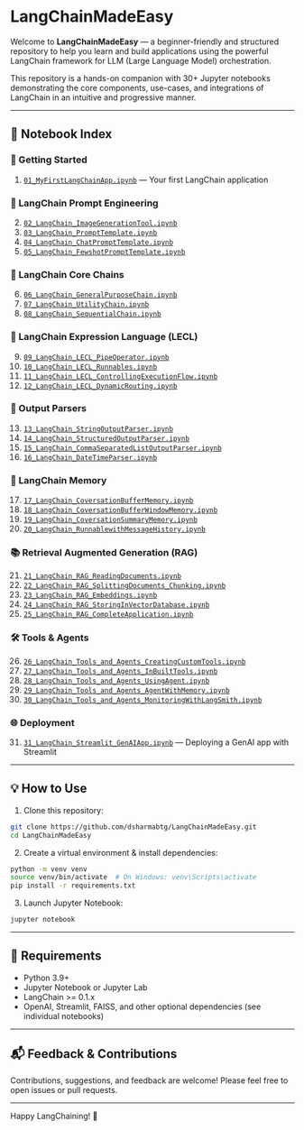 
# LangChainMadeEasy

Welcome to **LangChainMadeEasy** — a beginner-friendly and structured repository to help you learn and build applications using the powerful LangChain framework for LLM (Large Language Model) orchestration.

This repository is a hands-on companion with 30+ Jupyter notebooks demonstrating the core components, use-cases, and integrations of LangChain in an intuitive and progressive manner.

---

## 📘 Notebook Index

### 🌱 Getting Started
1. <a href="https://github.com/dsharmabtg/LangChainMadeEasy/blob/master/01_MyFirstLangChainApp.ipynb">`01_MyFirstLangChainApp.ipynb`</a> — Your first LangChain application

### 🎨 LangChain Prompt Engineering
2. <a href="https://github.com/dsharmabtg/LangChainMadeEasy/blob/master/02_LangChain_ImageGenerationTool.ipynb">`02_LangChain_ImageGenerationTool.ipynb`</a>
3. <a href="https://github.com/dsharmabtg/LangChainMadeEasy/blob/master/03_LangChain_PromptTemplate.ipynb">`03_LangChain_PromptTemplate.ipynb`</a>
4. <a href="https://github.com/dsharmabtg/LangChainMadeEasy/blob/master/04_LangChain_ChatPromptTemplate.ipynb">`04_LangChain_ChatPromptTemplate.ipynb`</a>
5. <a href="https://github.com/dsharmabtg/LangChainMadeEasy/blob/master/05_LangChain_FewshotPromptTemplate.ipynb">`05_LangChain_FewshotPromptTemplate.ipynb`</a>

### 🔗 LangChain Core Chains
6. <a href="https://github.com/dsharmabtg/LangChainMadeEasy/blob/master/06_LangChain_GeneralPurposeChain.ipynb">`06_LangChain_GeneralPurposeChain.ipynb`</a>
7. <a href="https://github.com/dsharmabtg/LangChainMadeEasy/blob/master/07_LangChain_UtilityChain.ipynb">`07_LangChain_UtilityChain.ipynb`</a>
8. <a href="https://github.com/dsharmabtg/LangChainMadeEasy/blob/master/08_LangChain_SequentialChain.ipynb">`08_LangChain_SequentialChain.ipynb`</a>

### 🧩 LangChain Expression Language (LECL)
9. <a href="https://github.com/dsharmabtg/LangChainMadeEasy/blob/master/09_LangChain_LECL_PipeOperator.ipynb">`09_LangChain_LECL_PipeOperator.ipynb`</a>
10. <a href="https://github.com/dsharmabtg/LangChainMadeEasy/blob/master/10_LangChain_LECL_Runnables.ipynb">`10_LangChain_LECL_Runnables.ipynb`</a>
11. <a href="https://github.com/dsharmabtg/LangChainMadeEasy/blob/master/11_LangChain_LECL_ControllingExecutionFlow.ipynb">`11_LangChain_LECL_ControllingExecutionFlow.ipynb`</a>
12. <a href="https://github.com/dsharmabtg/LangChainMadeEasy/blob/master/12_LangChain_LECL_DynamicRouting.ipynb">`12_LangChain_LECL_DynamicRouting.ipynb`</a>

### 🧾 Output Parsers
13. <a href="https://github.com/dsharmabtg/LangChainMadeEasy/blob/master/13_LangChain_StringOutputParser.ipynb">`13_LangChain_StringOutputParser.ipynb`</a>
14. <a href="https://github.com/dsharmabtg/LangChainMadeEasy/blob/master/14_LangChain_StructuredOutputParser.ipynb">`14_LangChain_StructuredOutputParser.ipynb`</a>
15. <a href="https://github.com/dsharmabtg/LangChainMadeEasy/blob/master/15_LangChain_CommaSeparatedListOutputParser.ipynb">`15_LangChain_CommaSeparatedListOutputParser.ipynb`</a>
16. <a href="https://github.com/dsharmabtg/LangChainMadeEasy/blob/master/16_LangChain_DateTimeParser.ipynb">`16_LangChain_DateTimeParser.ipynb`</a>

### 🧠 LangChain Memory
17. <a href="https://github.com/dsharmabtg/LangChainMadeEasy/blob/master/17_LangChain_CoversationBufferMemory.ipynb">`17_LangChain_CoversationBufferMemory.ipynb`</a>
18. <a href="https://github.com/dsharmabtg/LangChainMadeEasy/blob/master/18_LangChain_CoversationBufferWindowMemory.ipynb">`18_LangChain_CoversationBufferWindowMemory.ipynb`</a>
19. <a href="https://github.com/dsharmabtg/LangChainMadeEasy/blob/master/19_LangChain_CoversationSummaryMemory.ipynb">`19_LangChain_CoversationSummaryMemory.ipynb`</a>
20. <a href="https://github.com/dsharmabtg/LangChainMadeEasy/blob/master/20_LangChain_RunnablewithMessageHistory.ipynb">`20_LangChain_RunnablewithMessageHistory.ipynb`</a>

### 📚 Retrieval Augmented Generation (RAG)
21. <a href="https://github.com/dsharmabtg/LangChainMadeEasy/blob/master/21_LangChain_RAG_ReadingDocuments.ipynb">`21_LangChain_RAG_ReadingDocuments.ipynb`</a>
22. <a href="https://github.com/dsharmabtg/LangChainMadeEasy/blob/master/22_LangChain_RAG_SplittingDocuments_Chunking.ipynb">`22_LangChain_RAG_SplittingDocuments_Chunking.ipynb`</a>
23. <a href="https://github.com/dsharmabtg/LangChainMadeEasy/blob/master/23_LangChain_RAG_Embeddings.ipynb">`23_LangChain_RAG_Embeddings.ipynb`</a>
24. <a href="https://github.com/dsharmabtg/LangChainMadeEasy/blob/master/24_LangChain_RAG_StoringInVectorDatabase.ipynb">`24_LangChain_RAG_StoringInVectorDatabase.ipynb`</a>
25. <a href="https://github.com/dsharmabtg/LangChainMadeEasy/blob/master/25_LangChain_RAG_CompleteApplication.ipynb">`25_LangChain_RAG_CompleteApplication.ipynb`</a>

### 🛠️ Tools & Agents
26. <a href="">`26_LangChain_Tools_and_Agents_CreatingCustomTools.ipynb`</a>
27. <a href="">`27_LangChain_Tools_and_Agents_InBuiltTools.ipynb`</a>
28. <a href="">`28_LangChain_Tools_and_Agents_UsingAgent.ipynb`</a>
29. <a href="">`29_LangChain_Tools_and_Agents_AgentWithMemory.ipynb`</a>
30. <a href="">`30_LangChain_Tools_and_Agents_MonitoringWithLangSmith.ipynb`</a>

### 🌐 Deployment
31. <a href="">`31_LangChain_Streamlit_GenAIApp.ipynb`</a> — Deploying a GenAI app with Streamlit

---

## 💡 How to Use

1. Clone this repository:
```bash
git clone https://github.com/dsharmabtg/LangChainMadeEasy.git
cd LangChainMadeEasy
```

2. Create a virtual environment & install dependencies:
```bash
python -m venv venv
source venv/bin/activate  # On Windows: venv\Scripts\activate
pip install -r requirements.txt
```

3. Launch Jupyter Notebook:
```bash
jupyter notebook
```

---

## 📌 Requirements

- Python 3.9+
- Jupyter Notebook or Jupyter Lab
- LangChain >= 0.1.x
- OpenAI, Streamlit, FAISS, and other optional dependencies (see individual notebooks)

---

## 📬 Feedback & Contributions

Contributions, suggestions, and feedback are welcome! Please feel free to open issues or pull requests.

---

Happy LangChaining! 🚀
